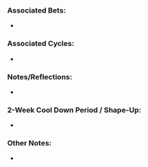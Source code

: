 ### Associated Bets:

- 


### Associated Cycles:

- 


### Notes/Reflections:

- 


### 2-Week Cool Down Period / Shape-Up:

- 


### Other Notes:

- 
